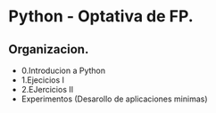 # Python - Optativa de FP.

## Organizacion.
- 0.Introducion a Python
- 1.Ejecicios I
- 2.EJercicios II
- Experimentos (Desarollo de aplicaciones minimas)
